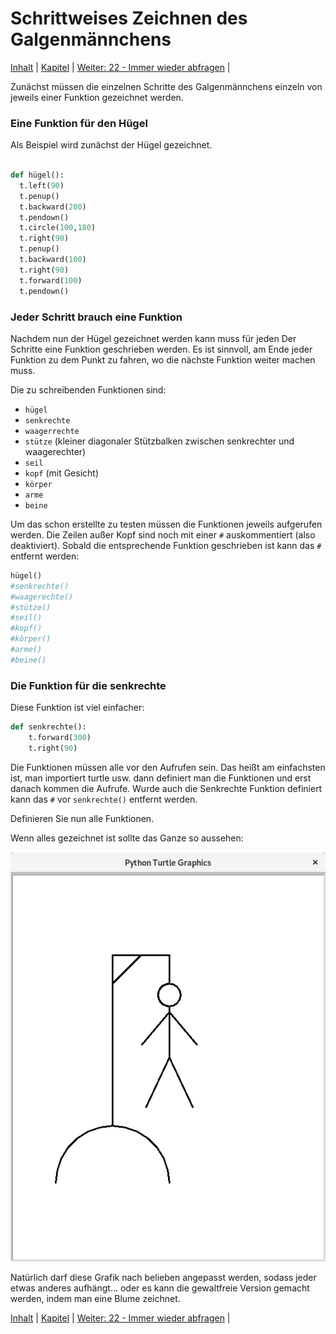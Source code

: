 # Schrittweises Zeichnen des Galgenmännchens

 [Inhalt](README.md) |  [Kapitel](hangman.md) |  [Weiter: 22 - Immer wieder abfragen](hangabfrage.md) | 

Zunächst müssen die einzelnen Schritte des Galgenmännchens einzeln von jeweils einer Funktion gezeichnet werden.

### Eine Funktion für den Hügel

Als Beispiel wird zunächst der Hügel gezeichnet.

```python

def hügel():
  t.left(90)
  t.penup()
  t.backward(200)
  t.pendown()
  t.circle(100,180)
  t.right(90)
  t.penup()
  t.backward(100)
  t.right(90)
  t.forward(100)
  t.pendown()
```

### Jeder Schritt brauch eine Funktion

Nachdem nun der Hügel gezeichnet werden kann muss für jeden Der Schritte eine Funktion geschrieben werden. Es ist sinnvoll, am Ende jeder Funktion zu dem Punkt zu fahren, wo die nächste Funktion weiter machen muss.

Die zu schreibenden Funktionen sind:

  * `hügel`
  * `senkrechte`
  * `waagerrechte`
  * `stütze` (kleiner diagonaler Stützbalken zwischen senkrechter und waagerechter)
  * `seil`
  * `kopf` (mit Gesicht)
  * `körper`
  * `arme`
  * `beine`

Um das schon erstellte zu testen müssen die Funktionen jeweils aufgerufen werden. Die Zeilen außer Kopf sind noch mit einer `#` auskommentiert (also deaktiviert). Sobald die entsprechende Funktion geschrieben ist kann das `#` entfernt werden:

```python
hügel()
#senkrechte()
#waagerechte()
#stütze()
#seil()
#kopf()
#körper()
#arme()
#beine()
```

### Die Funktion für die senkrechte

Diese Funktion ist viel einfacher:

```python
def senkrechte():
    t.forward(300)
    t.right(90)
```

Die Funktionen müssen alle vor den Aufrufen sein. Das heißt am einfachsten ist, man importiert turtle usw. dann definiert man die Funktionen und erst danach kommen die Aufrufe. Wurde auch die Senkrechte Funktion definiert kann das `#` vor `senkrechte()` entfernt werden.

Definieren Sie nun alle Funktionen.

Wenn alles gezeichnet ist sollte das Ganze so aussehen:

![Hangman Schritte](img/hangmansteps.png)

Natürlich darf diese Grafik nach belieben angepasst werden, sodass jeder etwas anderes aufhängt... oder es kann die gewaltfreie Version gemacht werden, indem man eine Blume zeichnet.

 [Inhalt](README.md) |  [Kapitel](hangman.md) |  [Weiter: 22 - Immer wieder abfragen](hangabfrage.md) | 
